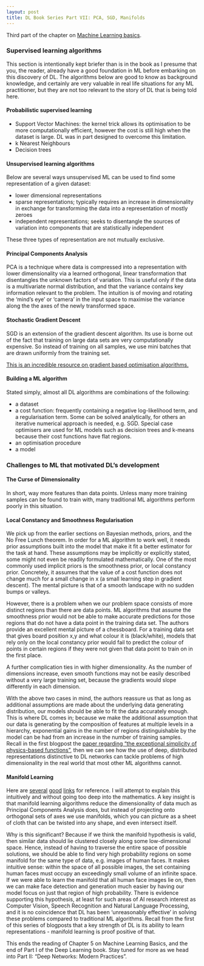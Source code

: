 ```yaml
---
layout: post
title: DL Book Series Part VII: PCA, SGD, Manifolds
---
```


Third part of the chapter on [Machine Learning basics](http://www.deeplearningbook.org/contents/ml.html).

### Supervised learning algorithms

This section is intentionally kept briefer than is in the book as I presume that you, the reader, already have a good foundation in ML before embarking on this discovery of DL. The algorithms below are good to know as background knowledge, and certainly are very valuable in real life situations for any ML practitioner, but they are not too relevant to the story of DL that is being told here.

#### Probabilistic supervised learning

- Support Vector Machines: the kernel trick allows its optimisation to be more computationally efficient, however the cost is still high when the dataset is large. DL was in part designed to overcome this limitation.
- k Nearest Neighbours
- Decision trees

#### Unsupervised learning algorithms

Below are several ways unsupervised ML can be used to find some representation of a given dataset:

- lower dimensional representations
- sparse representations; typically requires an increase in dimensionality in exchange for transforming the data into a representation of mostly zeroes
- independent representations; seeks to disentangle the sources of variation into components that are statistically independent

These three types of representation are not mutually exclusive.

#### Principal Components Analysis

PCA is a technique where data is compressed into a representation with lower dimensionality via a learned orthogonal, linear transformation that disentangles the unknown factors of variation. This is useful only if the data is a multivariate normal distribution, and that the variance contains key information relevant to the problem. The intuition is of moving and rotating the ‘mind’s eye’ or ‘camera’ in the input space to maximise the variance along the the axes of the newly transformed space.

#### Stochastic Gradient Descent

SGD is an extension of the gradient descent algorithm. Its use is borne out of the fact that training on large data sets are very computationally expensive. So instead of training on all samples, we use mini batches that are drawn uniformly from the training set.

[This is an incredible resource on gradient based optimisation algorithms.](http://sebastianruder.com/optimizing-gradient-descent/)

#### Building a ML algorithm

Stated simply, almost all DL algorithms are combinations of the following:

- a dataset
- a cost function: frequently containing a negative log-likelihood term, and a regularisation term. Some can be solved analytically, for others an iterative numerical approach is needed, e.g. SGD. Special case optimisers are used for ML models such as decision trees and k-means because their cost functions have flat regions.
- an optimisation procedure
- a model

### Challenges to ML that motivated DL’s development

#### The Curse of Dimensionality
In short, way more features than data points. Unless many more training samples can be found to train with, many traditional ML algorithms perform poorly in this situation.

#### Local Constancy and Smoothness Regularisation
We pick up from the earlier sections on Bayesian methods, priors, and the No Free Lunch theorem. In order for a ML algorithm to work well, it needs prior assumptions built into the model that make it fit a better estimator for the task at hand. These assumptions may be implicitly or explicitly stated, some might not even be readily formulated mathematically. One of the most commonly used implicit priors is the smoothness prior, or local constancy prior. Concretely, it assumes that the value of a cost function does not change much for a small change in x (a small learning step in gradient descent). The mental picture is that of a smooth landscape with no sudden bumps or valleys.

However, there is a problem when we our problem space consists of more distinct regions than there are data points. ML algorithms that assume the smoothness prior would not be able to make accurate predictions for those regions that do not have a data point in the training data set. The authors provide an excellent mental picture of a chessboard. For a training data set that gives board position x,y and what colour it is (black/white), models that rely only on the local constancy prior would fail to predict the colour of points in certain regions if they were not given that data point to train on in the first place.

A further complication ties in with higher dimensionality. As the number of dimensions increase, even smooth functions may not be easily described without a very large training set, because the gradients would slope differently in each dimension.

With the above two cases in mind, the authors reassure us that as long as additional assumptions are made about the underlying data generating distribution, our models should be able to fit the data accurately enough. This is where DL comes in; because we make the additional assumption that our data is generating by the composition of features at multiple levels in a hierarchy, exponential gains in the number of regions distinguishable by the model can be had from an increase in the number of training samples. Recall in the first blogpost the [paper regarding “the exceptional simplicity of physics-based functions”](https://arxiv.org/abs/1608.08225), then we can see how the use of deep, distributed representations distinctive to DL networks can tackle problems of high dimensionality in the real world that most other ML algorithms cannot.

#### Manifold Learning

Here are [several](https://www.quora.com/What-is-manifold-learning-in-laymans-term) [good](http://colah.github.io/posts/2014-03-NN-Manifolds-Topology/) [links](https://prateekvjoshi.com/2014/06/21/what-is-manifold-learning/) for reference. I will attempt to explain this intuitively and without going too deep into the mathematics. A key insight is that manifold learning algorithms reduce the dimensionality of data much as Principal Components Analysis does, but instead of projecting onto orthogonal sets of axes we use manifolds, which you can picture as a sheet of cloth that can be twisted into any shape, and even intersect itself.

Why is this significant? Because if we think the manifold hypothesis is valid, then similar data should lie clustered closely along some low-dimensional space. Hence, instead of having to traverse the entire space of possible solutions, we should be able to find very high probability regions on some manifold for the same type of data, e.g. images of human faces. It makes intuitive sense: within the space of all possible images, the set containing human faces must occupy an exceedingly small volume of an infinite space. If we were able to learn the manifold that all human face images lie on, then we can make face detection and generation much easier by having our model focus on just that region of high probability. There is evidence supporting this hypothesis, at least for such areas of AI research interest as Computer Vision, Speech Recognition and Natural Language Processing, and it is no coincidence that DL has been ‘unreasonably effective’ in solving these problems compared to traditional ML algorithms.  Recall from the first of this series of blogposts that a key strength of DL is its ability to learn representations - manifold learning is proof positive of that.

This ends the reading of Chapter 5 on Machine Learning Basics, and the end of Part I of the Deep Learning book. Stay tuned for more as we head into Part II: “Deep Networks: Modern Practices”.
